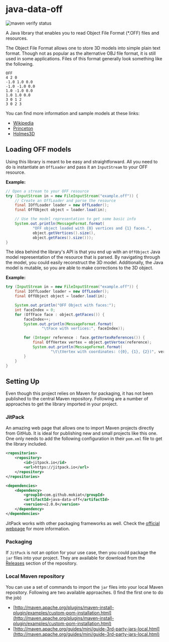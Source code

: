 java-data-off
=============

![maven verify status](https://github.com/mokiat/java-data-off/actions/workflows/maven.yml/badge.svg?branch=master)

A Java library that enables you to read Object File Format (*.OFF) files and resources.

The Object File Format allows one to store 3D models into simple plain text format. Though not as popular as the alternative OBJ file format, it is still used in some applications. Files of this format generally look something like the following.

```
OFF
4 2 0
-1.0 1.0 0.0
-1.0 -1.0 0.0
1.0 -1.0 0.0
1.0 1.0 0.0
3 0 1 2
3 0 2 3
```

You can find more information and sample models at these links:

- [Wikipedia](http://en.wikipedia.org/wiki/OFF_\(file_format\))
- [Princeton](http://shape.cs.princeton.edu/benchmark/documentation/off_format.html)
- [Holmes3D](http://www.holmes3d.net/graphics/offfiles/)


## Loading OFF models

Using this library is meant to be easy and straightforward. All you need to do is instantiate an
`OffLoader` and pass it an `InputStream` to your OFF resource.

**Example:**

```java
// Open a stream to your OFF resource
try (InputStream in = new FileInputStream("example.off")) {
	// Create an OffLoader and parse the resource
	final IOffLoader loader = new OffLoader();
	final OffObject object = loader.load(in);

	// Use the model representation to get some basic info
	System.out.println(MessageFormat.format(
			"OFF object loaded with {0} vertices and {1} faces.",
			object.getVertices().size(),
			object.getFaces().size()));
}
```

The idea behind the library's API is that you end up with an `OffObject` Java model representation of the resource that is parsed. By navigating through the model, you could easily reconstruct the 3D model. Additionally, the Java model is mutable, so you are able to make corrections to the 3D object.

**Example:**

```java
try (InputStream in = new FileInputStream("example.off")) {
	final IOffLoader loader = new OffLoader();
	final OffObject object = loader.load(in);

	System.out.println("OFF Object with faces:");
	int faceIndex = 0;
	for (OffFace face : object.getFaces()) {
		faceIndex++;
		System.out.println(MessageFormat.format(
				"\tFace with vertices:", faceIndex));

		for (Integer reference : face.getVertexReferences()) {
			final OffVertex vertex = object.getVertex(reference);
			System.out.println(MessageFormat.format(
					"\t\tVertex with coordinates: ({0}, {1}, {2})", vertex.x, vertex.y, vertex.z));
		}
	}
}
```


## Setting Up

Even though this project relies on Maven for packaging, it has not been published to the central Maven repository. Following are a number of approaches to get the library imported in your project.

### JitPack

An amazing web page that allows one to import Maven projects directly from GitHub. It is ideal for publishing new and small projects like this one.
One only needs to add the following configuration in their `pom.xml` file to get the library included.

```xml
<repositories>
	<repository>
		<id>jitpack.io</id>
		<url>https://jitpack.io</url>
	</repository>
</repositories>

<dependencies>
	<dependency>
		<groupId>com.github.mokiat</groupId>
		<artifactId>java-data-off</artifactId>
		<version>v2.0.0</version>
	</dependency>
</dependencies>
```

JitPack works with other packaging frameworks as well. Check the [official webpage](https://jitpack.io/) for more information.

### Packaging

If `JitPack` is not an option for your use case, then you could package the `jar` files into your project. They are available for download from the [Releases](https://github.com/mokiat/java-data-off/releases) section of the repository.


### Local Maven repository

You can use a set of commands to import the `jar` files into your local Maven repository. Following are two available approaches. (I find the first one to do the job)

* [http://maven.apache.org/plugins/maven-install-plugin/examples/custom-pom-installation.html](http://maven.apache.org/plugins/maven-install-plugin/examples/custom-pom-installation.html)
* [http://maven.apache.org/guides/mini/guide-3rd-party-jars-local.html](http://maven.apache.org/guides/mini/guide-3rd-party-jars-local.html)
